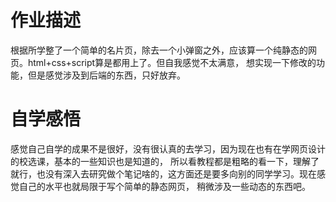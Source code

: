 # 作业描述
根据所学整了一个简单的名片页，除去一个小弹窗之外，应该算一个纯静态的网页。html+css+script算是都用上了。但自我感觉不太满意，
想实现一下修改的功能，但是感觉涉及到后端的东西，只好放弃。
# 自学感悟
感觉自己自学的成果不是很好，没有很认真的去学习，因为现在也有在学网页设计的校选课，基本的一些知识也是知道的，
所以看教程都是粗略的看一下，理解了就行，也没有深入去研究做个笔记啥的，这方面还是要多向别的同学学习。现在感觉自己的水平也就局限于写个简单的静态网页，
稍微涉及一些动态的东西吧。
